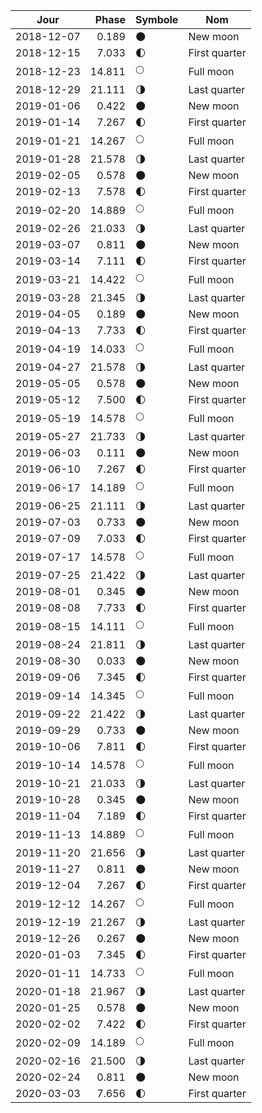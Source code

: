 Jour       | Phase  | Symbole | Nom
-----------|-------:|---|---
2018-12-07 |  0.189 | 🌑 | New moon
2018-12-15 |  7.033 | 🌓 | First quarter
2018-12-23 | 14.811 | 🌕 | Full moon
2018-12-29 | 21.111 | 🌗 | Last quarter
2019-01-06 |  0.422 | 🌑 | New moon
2019-01-14 |  7.267 | 🌓 | First quarter
2019-01-21 | 14.267 | 🌕 | Full moon
2019-01-28 | 21.578 | 🌗 | Last quarter
2019-02-05 |  0.578 | 🌑 | New moon
2019-02-13 |  7.578 | 🌓 | First quarter
2019-02-20 | 14.889 | 🌕 | Full moon
2019-02-26 | 21.033 | 🌗 | Last quarter
2019-03-07 |  0.811 | 🌑 | New moon
2019-03-14 |  7.111 | 🌓 | First quarter
2019-03-21 | 14.422 | 🌕 | Full moon
2019-03-28 | 21.345 | 🌗 | Last quarter
2019-04-05 |  0.189 | 🌑 | New moon
2019-04-13 |  7.733 | 🌓 | First quarter
2019-04-19 | 14.033 | 🌕 | Full moon
2019-04-27 | 21.578 | 🌗 | Last quarter
2019-05-05 |  0.578 | 🌑 | New moon
2019-05-12 |  7.500 | 🌓 | First quarter
2019-05-19 | 14.578 | 🌕 | Full moon
2019-05-27 | 21.733 | 🌗 | Last quarter
2019-06-03 |  0.111 | 🌑 | New moon
2019-06-10 |  7.267 | 🌓 | First quarter
2019-06-17 | 14.189 | 🌕 | Full moon
2019-06-25 | 21.111 | 🌗 | Last quarter
2019-07-03 |  0.733 | 🌑 | New moon
2019-07-09 |  7.033 | 🌓 | First quarter
2019-07-17 | 14.578 | 🌕 | Full moon
2019-07-25 | 21.422 | 🌗 | Last quarter
2019-08-01 |  0.345 | 🌑 | New moon
2019-08-08 |  7.733 | 🌓 | First quarter
2019-08-15 | 14.111 | 🌕 | Full moon
2019-08-24 | 21.811 | 🌗 | Last quarter
2019-08-30 |  0.033 | 🌑 | New moon
2019-09-06 |  7.345 | 🌓 | First quarter
2019-09-14 | 14.345 | 🌕 | Full moon
2019-09-22 | 21.422 | 🌗 | Last quarter
2019-09-29 |  0.733 | 🌑 | New moon
2019-10-06 |  7.811 | 🌓 | First quarter
2019-10-14 | 14.578 | 🌕 | Full moon
2019-10-21 | 21.033 | 🌗 | Last quarter
2019-10-28 |  0.345 | 🌑 | New moon
2019-11-04 |  7.189 | 🌓 | First quarter
2019-11-13 | 14.889 | 🌕 | Full moon
2019-11-20 | 21.656 | 🌗 | Last quarter
2019-11-27 |  0.811 | 🌑 | New moon
2019-12-04 |  7.267 | 🌓 | First quarter
2019-12-12 | 14.267 | 🌕 | Full moon
2019-12-19 | 21.267 | 🌗 | Last quarter
2019-12-26 |  0.267 | 🌑 | New moon
2020-01-03 |  7.345 | 🌓 | First quarter
2020-01-11 | 14.733 | 🌕 | Full moon
2020-01-18 | 21.967 | 🌗 | Last quarter
2020-01-25 |  0.578 | 🌑 | New moon
2020-02-02 |  7.422 | 🌓 | First quarter
2020-02-09 | 14.189 | 🌕 | Full moon
2020-02-16 | 21.500 | 🌗 | Last quarter
2020-02-24 |  0.811 | 🌑 | New moon
2020-03-03 |  7.656 | 🌓 | First quarter
